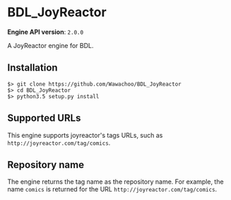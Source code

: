# BDL_JoyReactor
**Engine API version**: `2.0.0`

A JoyReactor engine for BDL.


## Installation
```shell
$> git clone https://github.com/Wawachoo/BDL_JoyReactor
$> cd BDL_JoyReactor
$> python3.5 setup.py install
```


## Supported URLs
This engine supports joyreactor's tags URLs, such as
`http://joyreactor.com/tag/comics`.


## Repository name
The engine returns the tag name as the repository name. For example, the name
`comics` is returned for the URL `http://joyreactor.com/tag/comics`.
